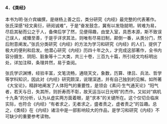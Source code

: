 #### 4．《类经》

本书为明·张介宾编撰，是继杨上善之后，类分研究《内经》最完整的代表著作。张氏深感“经文奥衍，研阅诚难”，于是“奋发鼓念，冀有以发隐就明，转难为易，尽启其秘而公之于人，备俾后学了然，见便得趣，由堂入室，具悉本源，斯不致误己误人，咸臻至善，于是乎详求其法，则唯有尽易旧制，颠倒一番，从类分门，然后附意阐发。”张氏分类研究《内经》的方法为学习和研究《内经》的人们，提供了极大的便利和启发。他潜心研究《内经》历四十年之久，才完成这部著作，全书内容分摄生、阴阳、脏象等十二大类，共三十卷，三百九十篇，所引经文均标明出处，详加注释，条理井然，易于查阅。

张氏学识渊博，经验丰富，文笔流畅，通晓天文，象数，历算、律吕、兵法、哲学等学科知识，因此对《内经》研究颇深，说理深透，并有自己独到的见解。如所著《大宝论》，精辟地阐发了人体阳气的重要性，是领会《素问·生气通天论》“阳气者，若天与日，失其所，则折寿而不彰，故天运当以日光明”的杰作。又如对“病机十九条”的分析，认为从虚实两方面着眼，是“求本”的关键所在。这个仅切合临床实际，也符合《内经》“有者求之，无者求之，盛者责之，虚者责之”的旨趣。总之，《类经》在《内经》诸注中是一部影响较大的作品，是学习和研究《内经》不可缺少的重要参考读物。

